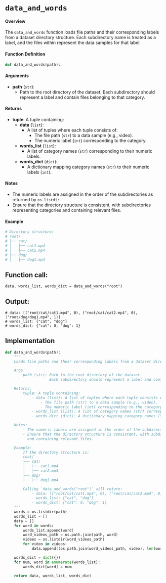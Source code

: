 # `data_and_words`

#### Overview
The `data_and_words` function loads file paths and their corresponding labels from a dataset directory structure. Each subdirectory name is treated as a label, and the files within represent the data samples for that label.

#### Function Definition
```python
def data_and_words(path):
```

#### Arguments
- **path** (`str`):
  - Path to the root directory of the dataset. Each subdirectory should represent a label and contain files belonging to that category.

#### Returns
- **tuple**: A tuple containing:
  - **data** (`list`):
    - A list of tuples where each tuple consists of:
      - The file path (`str`) to a data sample (e.g., video).
      - The numeric label (`int`) corresponding to the category.
  - **words_list** (`list`):
    - A list of category names (`str`) corresponding to their numeric labels.
  - **words_dict** (`dict`):
    - A dictionary mapping category names (`str`) to their numeric labels (`int`).

#### Notes
- The numeric labels are assigned in the order of the subdirectories as returned by `os.listdir`.
- Ensure that the directory structure is consistent, with subdirectories representing categories and containing relevant files.

#### Example
```python
# Directory structure:
# root/
# ├── cat/
# │   ├── cat1.mp4
# │   ├── cat2.mp4
# ├── dog/
# │   ├── dog1.mp4
```

## Function call:
```
data, words_list, words_dict = data_and_words("root")
```
## Output:
```
# data: [("root/cat/cat1.mp4", 0), ("root/cat/cat2.mp4", 0), ("root/dog/dog1.mp4", 1)]
# words_list: ["cat", "dog"]
# words_dict: {"cat": 0, "dog": 1}
```

## Implementation
```python
def data_and_words(path):
    """
    Loads file paths and their corresponding labels from a dataset directory structure.

    Args:
        path (str): Path to the root directory of the dataset. 
                    Each subdirectory should represent a label and contain files belonging to that category.

    Returns:
        tuple: A tuple containing:
            - data (list): A list of tuples where each tuple consists of:
                - The file path (str) to a data sample (e.g., video).
                - The numeric label (int) corresponding to the category.
            - words_list (list): A list of category names (str) corresponding to their numeric labels.
            - words_dict (dict): A dictionary mapping category names (str) to their numeric labels (int).

    Notes:
        - The numeric labels are assigned in the order of the subdirectories as returned by `os.listdir`.
        - Ensure that the directory structure is consistent, with subdirectories representing categories
          and containing relevant files.

    Example:
        If the directory structure is:
        root/
        ├── cat/
        │   ├── cat1.mp4
        │   ├── cat2.mp4
        ├── dog/
        │   ├── dog1.mp4

        Calling `data_and_words("root")` will return:
            - data: [("root/cat/cat1.mp4", 0), ("root/cat/cat2.mp4", 0), ("root/dog/dog1.mp4", 1)]
            - words_list: ["cat", "dog"]
            - words_dict: {"cat": 0, "dog": 1}
    """
    words = os.listdir(path)
    words_list = []
    data = []
    for word in words:
        words_list.append(word)
        word_videos_path = os.path.join(path, word)
        videos = os.listdir(word_videos_path)
        for video in videos:
            data.append((os.path.join(word_videos_path, video), len(words_list)-1))

    words_dict = dict({})
    for num, word in enumerate(words_list):
        words_dict[word] = num

    return data, words_list, words_dict
```
